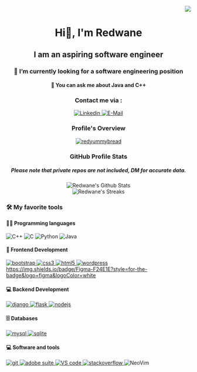 <img align="right" src="https://komarev.com/ghpvc/?username=redyummybread&style=for-the-badge"/><br>

<div align="center">
  <h1>Hi👋, I'm Redwane</h1>
  <h2>I am an aspiring software engineer</h2>
  <h3>🔭 I’m currently looking for a software engineering position</h3>
  <h4>💬 You can ask me about Java and C++</h4>
  <!-- Contact section -->
  <div>
    <h3><b>Contact me via :</b></h3>
    <a href="https://www.linkedin.com/in/redwanehammas/" target="blank">
      <img src="https://img.shields.io/badge/LinkedIn-0077B5?style=for-the-badge&logo=linkedin&logoColor=white" alt="Linkedin" />
    </a>
    <a href="mailto:redwanehammas@gmail.com">
      <img src="https://img.shields.io/badge/Gmail-D14836?style=for-the-badge&logo=gmail&logoColor=white" alt="E-Mail" />
    </a>
  </div>
  <!-- Overview section -->
  <div>
    <h3><b>Profile's Overview</b></h3>
    <a href="https://github.com/ryo-ma/github-profile-trophy">
      <img src="https://github-profile-trophy.vercel.app/?username=redyummybread" alt="redyummybread" />
    </a>
  </div>
  <!-- Stats section -->
  <div>
    <h3><b>GitHub Profile Stats</b></h3>
    <h5>Please note that private repos are not included, DM for accurate data.</h5>
    <img alt="Redwane's Github Stats" src="https://github-readme-stats.vercel.app/api?username=redyummybread&hide=issues,contribs&count_private=true&show_icons=true&theme=vue&include_all_commits=true&hide_title=true&text_bold=true"/>
    <br>
    <img alt="Redwane's Streaks" src="https://streak-stats.demolab.com?user=AnwarMEQOR&border_radius=5&theme=vue"/>
  </div>
</div>

 <!-- Tools section -->
<div>
  <h3><b>🛠️ My favorite tools</b></h3>
  <!-- /////////////////////////////////////////////////////////////////////////////////////////////// -->
  <div>
    <h4>👨‍💻 Programming languages</h4>
    <img src="https://img.shields.io/badge/C%2B%2B-00599C?style=for-the-badge&logo=c%2B%2B&logoColor=white" alt="C++" />
    <img src="https://img.shields.io/badge/C-00599C?style=for-the-badge&logo=c&logoColor=white" alt="C" />
    <img src="https://img.shields.io/badge/Python-14354C?style=for-the-badge&logo=python&logoColor=white" alt="Python" />
    <img src="https://img.shields.io/badge/Java-ED8B00?style=for-the-badge&logo=openjdk&logoColor=white" alt="Java" />
  </div>
  <!-- /////////////////////////////////////////////////////////////////////////////////////////////// -->
  <div>
    <h4>🧰 Frontend Development</h4>
    <a href="https://getbootstrap.com" target="_blank">
      <img src="https://img.shields.io/badge/Bootstrap-563D7C?style=for-the-badge&logo=bootstrap&logoColor=white" alt="bootstrap"/>
    </a>
    <a href="https://www.w3schools.com/css/" target="_blank">
      <img src="https://img.shields.io/badge/CSS-239120?&style=for-the-badge&logo=css3&logoColor=white" alt="css3"/>
    </a>
    <a href="https://www.w3.org/html/" target="_blank">
      <img src="https://img.shields.io/badge/HTML-239120?style=for-the-badge&logo=html5&logoColor=white" alt="html5"/>
    </a>
    <a href="https://wordpress.com/" target="_blank">
      <img src="https://img.shields.io/badge/Wordpress-21759B?style=for-the-badge&logo=wordpress&logoColor=white" alt="wordpress"/> 
    </a>
    <a href="#">
      https://img.shields.io/badge/Figma-F24E1E?style=for-the-badge&logo=figma&logoColor=white
    </a>
  </div>
  <div>
    <h4>💻 Backend Development</h4>
    <a href="https://www.djangoproject.com/" target="_blank">
      <img src="https://img.shields.io/badge/Django-092E20?style=for-the-badge&logo=django&logoColor=white" alt="django"/>
    </a>
    <a href="https://flask.palletsprojects.com/en/2.3.x/" target="_blank">
      <img src="https://img.shields.io/badge/Flask-000000?style=for-the-badge&logo=flask&logoColor=white" alt="flask" />
    </a>
    <a href="https://nodejs.org" target="_blank">
      <img src="https://img.shields.io/badge/Node.js-43853D?style=for-the-badge&logo=node.js&logoColor=white" alt="nodejs"/>
    </a>
  </div>
  <div>
    <h4>🗄️ Databases</h4>
    <a href="https://www.mysql.com/" target="_blank">
      <img src="https://img.shields.io/badge/MySQL-00000F?style=for-the-badge&logo=mysql&logoColor=white" alt="mysql"/>
    </a>
    <a href="https://www.sqlite.org/" target="_blank">
      <img src="https://img.shields.io/badge/SQLite-07405E?style=for-the-badge&logo=sqlite&logoColor=white" alt="sqlite"/>
    </a>
  </div>
  <div>
    <h4>💻 Software and tools</h4>
    <a href="https://git-scm.com/" target="_blank">
      <img src="https://img.shields.io/static/v1?style=for-the-badge&message=Git&color=F05032&logo=Git&logoColor=FFFFFF&label=" alt="git"/>
    </a>
    <a href="https://www.adobe.com/products/" target="_blank">
      <img src="https://img.shields.io/badge/Adobe%20Creative%20Cloud-DA1F26?style=for-the-badge&logo=Adobe%20Creative%20Cloud&logoColor=white" alt="adobe suite"/>
    </a>
    <a href="https://code.visualstudio.com/" target="_blank">
      <img src="https://img.shields.io/badge/Visual_Studio_Code-0078D4?style=for-the-badge&logo=visual%20studio%20code&logoColor=white" alt="VS code"/>
    </a>
    <a href="https://stackoverflow.com/" target="_blank">
      <img src="https://img.shields.io/badge/Stack_Overflow-FE7A16?style=for-the-badge&logo=stack-overflow&logoColor=white" alt="stackoverflow"/>
    </a>
    <img src="https://img.shields.io/badge/NeoVim-%2357A143.svg?&style=for-the-badge&logo=neovim&logoColor=white" alt="NeoVim" />
  </div>
</div>
